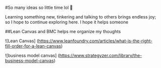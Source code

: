 <!--
**eugeniowalters/eugeniowalters** is a ✨ _special_ ✨ repository because its `README.md` (this file) appears on your GitHub profile.

Here are some ideas to get you started:

- 🔭 I’m currently working on ...
- 🌱 I’m currently learning ...
- 👯 I’m looking to collaborate on ...
- 🤔 I’m looking for help with ...
- 💬 Ask me about ...
- 📫 How to reach me: ...
- 😄 Pronouns: ...
- ⚡ Fun fact: ...
-->
#So many ideas so little time lol 👋

Learning something new, tinkering and talking to others brings endless joy; so I hope to continue exploring here. I hope it helps someone

##Lean Canvas and BMC helps me organize my thoughts

![Lean Canvas] (https://www.leanfoundry.com/articles/what-is-the-right-fill-order-for-a-lean-canvas)

![business model canvas] (https://www.strategyzer.com/library/the-business-model-canvas)
